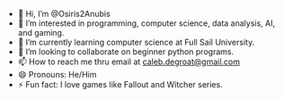 - 👋 Hi, I’m @Osiris2Anubis
- 👀 I’m interested in programming, computer science, data analysis, AI, and gaming.
- 🌱 I’m currently learning computer science at Full Sail University.
- 💞️ I’m looking to collaborate on beginner python programs.
- 📫 How to reach me thru email at caleb.degroat@gmail.com
- 😄 Pronouns: He/Him
- ⚡ Fun fact: I love games like Fallout and Witcher series.

<!---
Osiris2Anubis/Osiris2Anubis is a ✨ special ✨ repository because its `README.md` (this file) appears on your GitHub profile.
You can click the Preview link to take a look at your changes.
--->

